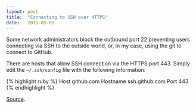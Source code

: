 ```yaml
---
layout: post
title:  "Connecting to SSH over HTTPS"
date:   2015-05-06
---
```

Some network administrators block the outbound port 22 preventing users connecting via SSH to the outside world, or, in my case, using the git to connect to GitHub.

There are hosts that allow SSH connection via the HTTPS port 443. Simply edit the `~/.ssh/config` file with the following information:

{% highlight ruby %}
Host github.com
    Hostname ssh.github.com
    Port 443
{% endhighlight %}

[Source][1].

[1]: https://help.github.com/articles/using-ssh-over-the-https-port/
